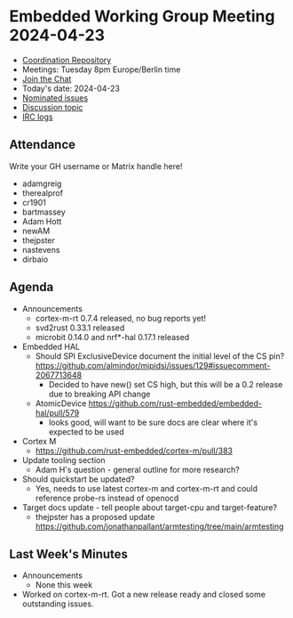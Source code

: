 # Embedded Working Group Meeting 2024-04-23

* [Coordination Repository]
* Meetings: Tuesday 8pm Europe/Berlin time
* [Join the Chat]
* Today's date: 2024-04-23
* [Nominated issues](https://github.com/search?q=org%3Arust-embedded+label%3Anominated+is%3Aopen&type=Issues)
* [Discussion topic](https://github.com/rust-embedded/wg/discussions/747)
* [IRC logs]

[Coordination Repository]: https://github.com/rust-embedded/wg
[Join the Chat]: https://matrix.to/#/#rust-embedded:matrix.org
[IRC logs]: https://libera.irclog.whitequark.org/rust-embedded/2024-04-23

## Attendance

Write your GH username or Matrix handle here!

* adamgreig
* therealprof
* cr1901
* bartmassey
* Adam Hott
* newAM
* thejpster
* nastevens
* dirbaio

## Agenda

* Announcements
    * cortex-m-rt 0.7.4 released, no bug reports yet!
    * svd2rust 0.33.1 released
    * microbit 0.14.0 and nrf*-hal 0.17.1 released
* Embedded HAL
    * Should SPI ExclusiveDevice document the initial level of the CS pin? https://github.com/almindor/mipidsi/issues/129#issuecomment-2067713648
        * Decided to have new() set CS high, but this will be a 0.2 release due to breaking API change
    * AtomicDevice https://github.com/rust-embedded/embedded-hal/pull/579
        * looks good, will want to be sure docs are clear where it's expected to be used
* Cortex M
    * https://github.com/rust-embedded/cortex-m/pull/383
* Update tooling section
    * Adam H's question - general outline for more research?
* Should quickstart be updated?
    * Yes, needs to use latest cortex-m and cortex-m-rt and could reference probe-rs instead of openocd
* Target docs update - tell people about target-cpu and target-feature?
    * thejpster has a proposed update https://github.com/jonathanpallant/armtesting/tree/main/armtesting

## Last Week's Minutes

* Announcements
    * None this week
* Worked on cortex-m-rt. Got a new release ready and closed some outstanding issues.
